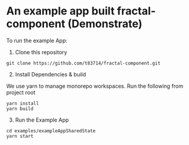 # An example app built fractal-component (Demonstrate)

To run the example App:

1. Clone this repository
```
git clone https://github.com/t83714/fractal-component.git
```

2. Install Dependencies & build

We use yarn to manage monorepo workspaces. Run the following from project root

```
yarn install
yarn build
```

3. Run the Example App

```
cd examples/exampleAppSharedState
yarn start
```